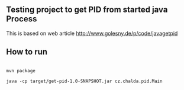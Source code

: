 Testing project to get PID from started java Process
-----------------------------------------------------
This is based on web article <a href="http://www.golesny.de/p/code/javagetpid">http://www.golesny.de/p/code/javagetpid</a>

How to run
----------
<code>
mvn package<br/>
java -cp target/get-pid-1.0-SNAPSHOT.jar cz.chalda.pid.Main
</code>
